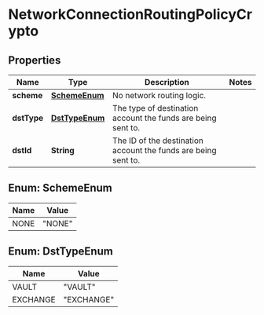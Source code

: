 

# NetworkConnectionRoutingPolicyCrypto


## Properties

| Name | Type | Description | Notes |
|------------ | ------------- | ------------- | -------------|
|**scheme** | [**SchemeEnum**](#SchemeEnum) | No network routing logic. |  |
|**dstType** | [**DstTypeEnum**](#DstTypeEnum) | The type of destination account the funds are being sent to. |  |
|**dstId** | **String** | The ID of the destination account the funds are being sent to. |  |



## Enum: SchemeEnum

| Name | Value |
|---- | -----|
| NONE | &quot;NONE&quot; |



## Enum: DstTypeEnum

| Name | Value |
|---- | -----|
| VAULT | &quot;VAULT&quot; |
| EXCHANGE | &quot;EXCHANGE&quot; |



